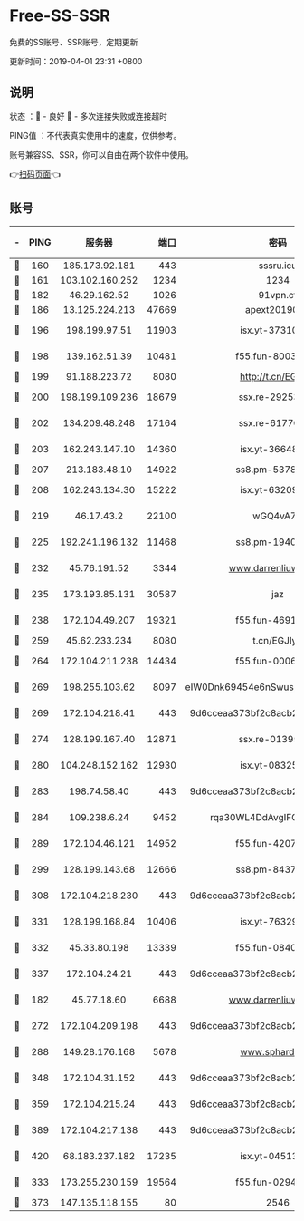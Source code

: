 # Free-SS-SSR

免费的SS账号、SSR账号，定期更新

更新时间：2019-04-01 23:31 +0800

## 说明

状态     ：🙂 - 良好 🙁 - 多次连接失败或连接超时

PING值   ：不代表真实使用中的速度，仅供参考。

账号兼容SS、SSR，你可以自由在两个软件中使用。

👉[扫码页面](https://liesauer.github.io/Free-SS-SSR/)👈

## 账号

|-|PING|服务器|端口|密码|加密方式|区域|
|:----:|:----:|:-----:|-----:|:----:|:----:|:----:|
|🙂|160|185.173.92.181|443|sssru.icu|rc4-md5|RU|
|🙂|161|103.102.160.252|1234|1234|rc4-md5|JP|
|🙂|182|46.29.162.52|1026|91vpn.cf|rc4-md5|RU|
|🙂|186|13.125.224.213|47669|apext2019001|chacha20|KR|
|🙂|196|198.199.97.51|11903|isx.yt-37310797|aes-256-cfb|US|
|🙂|198|139.162.51.39|10481|f55.fun-80039996|aes-256-cfb|SG|
|🙂|199|91.188.223.72|8080|http://t.cn/EGJIyrl|rc4-md5|RU|
|🙂|200|198.199.109.236|18679|ssx.re-29253059|aes-256-cfb|US|
|🙂|202|134.209.48.248|17164|ssx.re-61770990|aes-256-cfb|US|
|🙂|203|162.243.147.10|14360|isx.yt-36648150|aes-256-cfb|US|
|🙂|207|213.183.48.10|14922|ss8.pm-53780440|rc4-md5|RU|
|🙂|208|162.243.134.30|15222|isx.yt-63209256|aes-256-cfb|US|
|🙂|219|46.17.43.2|22100|wGQ4vA7D|aes-256-gcm|RU|
|🙂|225|192.241.196.132|11468|ss8.pm-19408003|aes-256-cfb|US|
|🙂|232|45.76.191.52|3344|www.darrenliuwei.com|aes-256-cfb|AU|
|🙂|235|173.193.85.131|30587|jaz|aes-256-cfb|US|
|🙂|238|172.104.49.207|19321|f55.fun-46918016|aes-256-cfb|SG|
|🙂|259|45.62.233.234|8080|t.cn/EGJIyrl|rc4-md5|CA|
|🙂|264|172.104.211.238|14434|f55.fun-00068712|aes-256-cfb|US|
|🙂|269|198.255.103.62|8097|eIW0Dnk69454e6nSwuspv9DmS201tQ0D|aes-256-cfb|US|
|🙂|269|172.104.218.41|443|9d6cceaa373bf2c8acb22e60b6a58be6|aes-256-cfb|US|
|🙂|274|128.199.167.40|12871|ssx.re-01395180|aes-256-cfb|SG|
|🙂|280|104.248.152.162|12930|isx.yt-08325106|aes-256-cfb|SG|
|🙂|283|198.74.58.40|443|9d6cceaa373bf2c8acb22e60b6a58be6|aes-256-cfb|US|
|🙂|284|109.238.6.24|9452|rqa30WL4DdAvgIFG6Fs3znzTa|aes-256-cfb|FR|
|🙂|289|172.104.46.121|14952|f55.fun-42074925|aes-256-cfb|SG|
|🙂|299|128.199.143.68|12666|ss8.pm-84377090|aes-256-cfb|SG|
|🙂|308|172.104.218.230|443|9d6cceaa373bf2c8acb22e60b6a58be6|aes-256-cfb|US|
|🙂|331|128.199.168.84|10406|isx.yt-76329980|aes-256-cfb|SG|
|🙂|332|45.33.80.198|13339|f55.fun-08407406|aes-256-cfb|US|
|🙂|337|172.104.24.21|443|9d6cceaa373bf2c8acb22e60b6a58be6|aes-256-cfb|US|
|🙂|182|45.77.18.60|6688|www.darrenliuwei.com|aes-256-cfb|JP|
|🙂|272|172.104.209.198|443|9d6cceaa373bf2c8acb22e60b6a58be6|aes-256-cfb|US|
|🙂|288|149.28.176.168|5678|www.sphard.com|aes-256-cfb|SG|
|🙂|348|172.104.31.152|443|9d6cceaa373bf2c8acb22e60b6a58be6|aes-256-cfb|US|
|🙂|359|172.104.215.24|443|9d6cceaa373bf2c8acb22e60b6a58be6|aes-256-cfb|US|
|🙂|389|172.104.217.138|443|9d6cceaa373bf2c8acb22e60b6a58be6|aes-256-cfb|US|
|🙂|420|68.183.237.182|17235|isx.yt-04513721|aes-256-cfb|SG|
|🙁|333|173.255.230.159|19564|f55.fun-02945742|aes-256-cfb|US|
|🙁|373|147.135.118.155|80|2546|chacha20|US|
